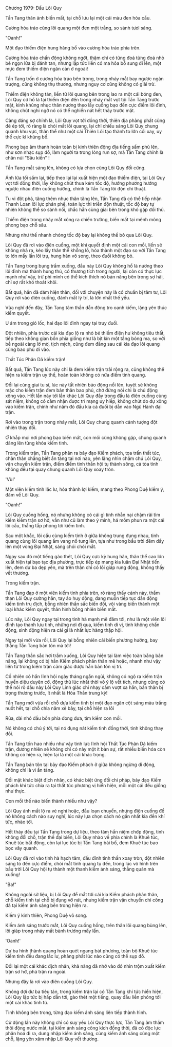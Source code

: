 




Chương 1979: Đấu Lôi Quy


Tần Tang thân ảnh biến mất, tại chỗ lưu lại một cái màu đen hỏa cầu.

Cương hỏa tráo cùng lôi quang một đen một trắng, so sánh tươi sáng.

"Oanh!"

Một đạo thiểm điện hung hăng bổ vào cương hỏa tráo phía trên.

Cương hỏa tráo chấn động không ngớt, thậm chí có từng đoá từng đoá nhỏ bé ngọn lửa bị đánh tan, nhưng lập tức liền có ma hỏa bổ sung đi lên, một mực đem thiểm điện ngăn cản ở ngoài!

Tần Tang trốn ở cương hỏa tráo bên trong, trong nháy mắt bay ngược ngàn trượng, cũng không thụ thương, nhưng nguy cơ cũng không có giải trừ.

Thiểm điện không tán, liền từ lôi quang bên trong lao ra một cái bóng đen, Lôi Quy cơ hồ là tại thiểm điện đến trong nháy mắt vọt tới Tần Tang trước mặt, kinh khủng nhục thân nương theo lấy cuồng bạo đến cực điểm lôi đình, không chút nghi ngờ nó có thể nghiền nát hết thảy trước mặt.

Càng đáng sợ chính là, Lôi Quy vọt tới đồng thời, thiên địa phảng phất cũng đè ép tới, rõ ràng là chói mắt lôi quang, lại chỉ chiếu sáng Lôi Quy chung quanh khu vực, thân thể như một cái Thiên Lôi tạo thành to lớn cối xay, uy thế cực kì khủng bố.

Phong bạo âm thanh hoàn toàn bị kinh thiên động địa tiếng sấm phủ lên, như sơn nhạc sụp đổ, làm người ta trong lòng run sợ, mà Tần Tang chính là chân núi "Sâu kiến" !

Tần Tang mắt sáng lên, không có lựa chọn cùng Lôi Quy đối cứng.

Ánh lửa tối sầm lại, tiếp theo lại lại xuất hiện một đạo thiểm điện, tại Lôi Quy vọt tới đồng thời, lấy không chút thua kém tốc độ, hướng phương hướng ngược nhau điên cuồng hướng, chính là Tần Tang lôi độn chi thuật.

Tu vi đột phá, tăng thêm nhục thân tăng lên, Tần Tang đã có thể tiếp nhận Thanh Loan lôi lực phản phệ, toàn lực thi triển độn thuật, tốc độ bay tự nhiên không thể so sánh nổi, chắc hẳn cùng giai bên trong khó gặp đối thủ.

Thiểm điện trong nháy mắt xông ra chiến trường, biến mất tại mênh mông phong bạo chỗ sâu.

Nhưng như thế nhanh chóng tốc độ bay lại không thể bỏ qua Lôi Quy.

Lôi Quy đã rơi vào điên cuồng, một khi quyết định một cái con mồi, liền sẽ không nhả ra, kéo lấy thân thể khổng lồ, hóa thành một đạo so với Tần Tang to lớn mấy lần lôi trụ, hung hãn vô song, theo đuổi không bỏ.

Tần Tang trong bụng trầm xuống, đầu này Lôi Quy không hổ là nương theo lôi đình mà thành hung thú, có thương tích trong người, lại còn có thực lực mạnh như vậy, trừ phi mình có thể kích thích nó bản năng bên trong sợ hãi, chỉ sợ rất khó thoát khỏi.

Bất quá, hắn đã dám hiện thân, đối với chuyện này là có chuẩn bị tâm tư, Lôi Quy rơi vào điên cuồng, đánh mất lý trí, là lớn nhất thế yếu.

Vừa nghĩ đến đây, Tần Tang tâm thần dẫn động tro oanh kiếm, lặng yên thúc kiếm quyết.

U ám trong gió lốc, hai đạo lôi đình ngay tại truy đuổi.

Đột nhiên, phía trước cái kia đạo lộ ra nhỏ bé thiểm điện hư không tiêu thất, tiếp theo không gian bốn phía giống như là bịt kín một tầng bóng ma, so với bề ngoài càng lờ mờ, tịch mịch, cũng đem đằng sau cái kia đạo lôi quang cũng bao phủ đi vào.

Thất Túc Phân Dã kiếm trận!

Bất quá, Tần Tang lúc này chỉ là đem kiếm trận trải rộng ra, cũng không thể hiện ra kiếm trận uy thế, hoàn toàn không có nửa điểm tinh quang.

Đổi lại cùng giai tu sĩ, lúc này tất nhiên báo động nổi lên, tuyệt sẽ không mặc cho kiếm trận đem bản thân bao phủ, chớ đừng nói chi là chủ động xông vào. Hết lần này tới lần khác Lôi Quy đầy trong đầu là điên cuồng cùng sát niệm, không có cảm nhận được trí mạng uy hiếp, không chút do dự xông vào kiếm trận, chính như năm đó đầu kia cá đuối bị dẫn vào Ngũ Hành đại trận.

Rơi vào trong trận trong nháy mắt, Lôi Quy chung quanh cảnh tượng đột nhiên thay đổi.

Ở khắp mọi nơi phong bạo biến mất, con mồi cũng không gặp, chung quanh dâng lên từng khỏa kiếm tinh.

Trong kiếm trận, Tần Tang phân ra bảy đạo Kiếm phách, tọa trấn thất túc, chân thân chẳng biết ẩn tàng tại nơi nào, yên lặng nhìn chăm chú Lôi Quy, vận chuyển kiếm trận, điểm điểm tinh thần hội tụ thành sông, cả tòa tinh không đều tại quay chung quanh Lôi Quy xoay tròn.

'Vù!'

Một viên kiếm tinh lắc lư, hóa thành lợi kiếm, mang theo Phong Duệ kiếm ý, đâm về Lôi Quy.

"Oanh!"

Lôi Quy cuồng hống, nó nhưng không có cái gì tính nhẫn nại chậm rãi tìm kiếm kiếm trận sơ hở, vẫn như cũ làm theo ý mình, há mồm phun ra một cái lôi cầu, thẳng tắp phóng tới kiếm tinh.

Sau một khắc, lôi cầu cùng kiếm tinh ở giữa không trung đụng nhau, tinh quang cùng lôi quang ầm vang nổ tung lên, tựa như trong bầu trời đêm dấy lên một vòng Đại Nhật, sáng chói chói mắt.

Ngay sau đó một tiếng gào thét, Lôi Quy cực kỳ hung hãn, thân thể cao lớn xuất hiện tại bạo tạc địa phương, trực tiếp ép mang kia luân Đại Nhật tiến lên, đem dư ba dẹp yên, mà trên thân chỉ có lôi giáp rung động, không thấy vết thương.

Trong kiếm trận.

Tần Tang đạp ở một viên kiếm tinh phía trên, rõ ràng thấy cảnh này, thầm than Lôi Quy cường hãn, tay áo huy động, đang muốn tiếp tục dẫn động kiếm tinh tru địch, bỗng nhiên thần sắc biến đổi, vội vàng biến thành một loại khác kiếm quyết, thân hình bỗng nhiên biến mất.

Lúc này, Lôi Quy ngay tại trong tinh hà mạnh mẽ đâm tới, như là một viên lôi đình tạo thành lưu tinh, những nơi đi qua, kiếm tinh di vị, tinh không chấn động, sinh động hiện ra cái gì là nhất lực hàng thập hội.

Ngay tại mới vừa rồi, Lôi Quy lại bỗng nhiên cải biến phương hướng, bay thẳng Tần Tang bản tôn mà tới!

Tần Tang thần sắc hơi trầm xuống, Lôi Quy hiện tại làm việc toàn bằng bản năng, lại không có bị hắn Kiếm phách phân thân mê hoặc, nhanh như vậy liền từ trong kiếm trận cảm giác được hắn bản tôn vị trí.

Cố nhiên có hắn lĩnh hội ngày tháng ngắn ngủi, không có ngộ ra kiếm trận huyền diệu duyên cớ, động thủ lúc nhất thời vô ý lộ vết tích, nhưng cũng có thể nói rõ đầu này Lôi Quy Linh giác chi nhạy cảm vượt xa hắn, bản thân bị trọng thương trước, ít nhất là Hóa Thần trung kỳ!

Tần Tang mới vừa rồi chỗ dựa kiếm tinh bị một đạo ngân cột sáng màu trắng nuốt hết, tại chỗ chia năm xẻ bảy, tại chỗ hiện ra lôi

Rùa, dài nhỏ đầu bốn phía đong đưa, tìm kiếm con mồi.

Nó không có chú ý tới, tại nó đụng nát kiếm tinh đồng thời, tinh không thay đổi.

Tần Tang tốn hao nhiều như vậy tinh lực lĩnh hội Thất Túc Phân Dã kiếm trận, đương nhiên sẽ không chỉ có này một ít bản sự, rất nhiều biến hóa còn không có hiện ra, hiện tại là một cái khác trọng.

Tần Tang bản tôn tại bảy đạo Kiếm phách ở giữa không ngừng di động, không chỉ là vì ẩn tàng.

Đối mặt khác biệt địch nhân, có khác biệt ứng đối chi pháp, bảy đạo Kiếm phách khí tức chia ra tại thất túc phương vị hiển hiện, mỗi một cái đều giống như thực.

Con mồi thế nào biến thành nhiều như vậy?

Lôi Quy ánh mắt lộ ra vẻ nghi hoặc, đầu loạn chuyển, nhưng điên cuồng để nó không cách nào suy nghĩ, lúc này lựa chọn cách nó gần nhất kia đến khí tức, nhào tới.

Hết thảy đều tại Tần Tang trong dự liệu, theo tâm hắn niệm chớp động, tinh không đổi chỗ, trận thế đại biến, Lôi Quy nhào về phía chính là Khuê túc, Khuê túc bất động, còn lại lục túc bị Tần Tang bài bố, đem Khuê túc bao bọc vây quanh.

Lôi Quy đã rơi vào tinh hà hạch tâm, đầu đỉnh tinh thần xoay tròn, đột nhiên sáng tỏ đến cực điểm, chói mắt tinh quang tụ đến, trong lúc vô hình trên bầu trời Lôi Quy hội tụ thành một thanh kiếm ánh sáng, thẳng quán mà xuống!

"Ba!"

Không ngoài sở liệu, bị Lôi Quy để mắt tới cái kia Kiếm phách phân thân, chỗ kiếm tinh tại chỗ bị đụng vỡ nát, nhưng kiếm trận vận chuyển chi công đã tại kiếm ánh sáng bên trong hiện ra.

Kiếm ý kinh thiên, Phong Duệ vô song.

Kiếm ánh sáng trước mắt, Lôi Quy cuồng hống, trên thân lôi quang bùng lên, lôi giáp trong nháy mắt bành trướng mấy lần.

'Oanh!'

Dư ba hình thành quang hoàn quét ngang bát phương, toàn bộ Khuê túc kiếm tinh đều đang lắc lư, phảng phất lúc nào cũng có thể sụp đổ.

Đổi lại một cái khác địch nhân, khả năng đã nhờ vào đó nhìn trộm xuất kiếm trận sơ hở, phá trận ra ngoài.

Nhưng đây là rơi vào điên cuồng Lôi Quy.

Không đợi dư ba tiêu tán, trong kiếm trận lại có Tần Tang khí tức hiển hiện, Lôi Quy lập tức bị hấp dẫn tới, gào thét một tiếng, quay đầu liền phóng tới một cái khác tinh tú.

Tinh không bên trong, từng đạo kiếm ánh sáng liên tiếp thành hình.

Cử động lần này không chỉ có suy yếu Lôi Quy thực lực, Tần Tang âm thầm thôi động nước mắt, tại kiếm ánh sáng công kích đồng thời, đã có độc lực phân hoá đi ra, dung nhập kiếm ánh sáng, cùng kiếm ánh sáng cùng một chỗ, lặng yên xâm nhập Lôi Quy vết thương.




